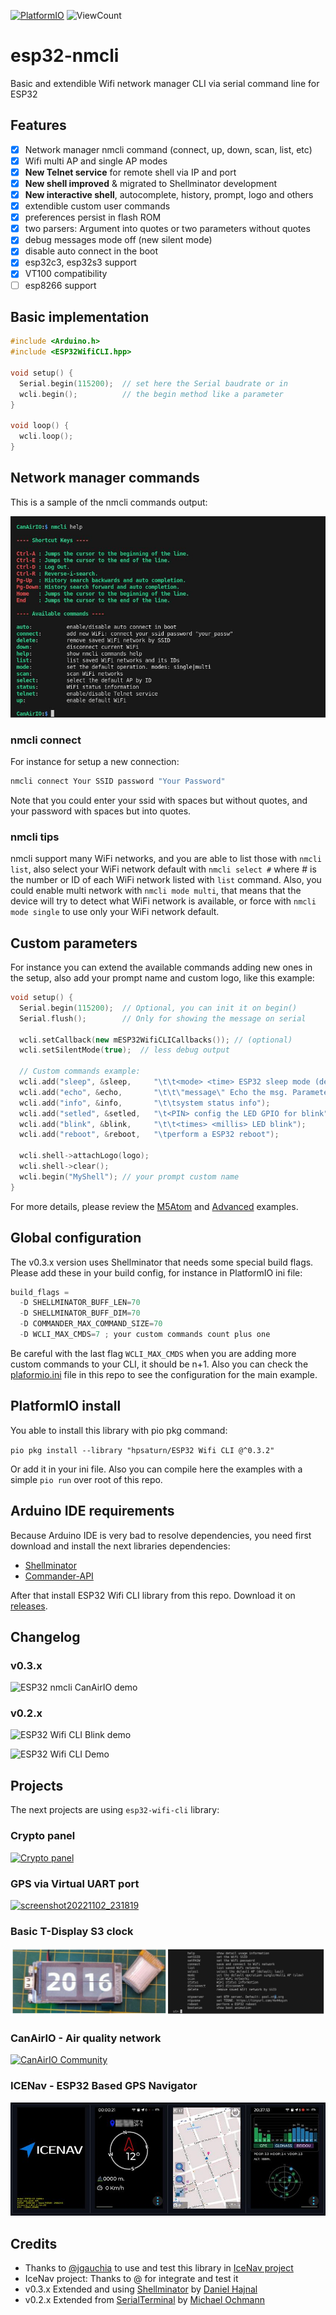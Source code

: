 [![PlatformIO](https://github.com/hpsaturn/esp32-wifi-cli/workflows/PlatformIO/badge.svg)](https://github.com/hpsaturn/esp32-wifi-cli/actions/) ![ViewCount](https://views.whatilearened.today/views/github/hpsaturn/esp32-wifi-cli.svg)

# esp32-nmcli

Basic and extendible Wifi network manager CLI via serial command line for ESP32

## Features

- [x] Network manager nmcli command (connect, up, down, scan, list, etc)
- [x] Wifi multi AP and single AP modes
- [x] **New Telnet service** for remote shell via IP and port
- [x] **New shell improved** & migrated to Shellminator development
- [x] **New interactive shell**, autocomplete, history, prompt, logo and others
- [x] extendible custom user commands
- [x] preferences persist in flash ROM
- [x] two parsers: Argument into quotes or two parameters without quotes
- [x] debug messages mode off (new silent mode)
- [x] disable auto connect in the boot
- [x] esp32c3, esp32s3 support
- [x] VT100 compatibility
- [ ] esp8266 support

## Basic implementation

```cpp
#include <Arduino.h>
#include <ESP32WifiCLI.hpp>

void setup() {
  Serial.begin(115200);  // set here the Serial baudrate or in
  wcli.begin();          // the begin method like a parameter
}

void loop() {
  wcli.loop();
}
```

## Network manager commands

This is a sample of the nmcli commands output:

![nmcli preview commands](https://raw.githubusercontent.com/hpsaturn/esp32-wifi-cli/master/images/version2nmcli.jpg)

### nmcli connect

For instance for setup a new connection:

```bash
nmcli connect Your SSID password "Your Password"
```

Note that you could enter your ssid with spaces but without quotes, and your password with spaces but into quotes.

### nmcli tips

nmcli support many WiFi networks, and you are able to list those with `nmcli list`, also select your WiFi network default with `nmcli select #` where # is the number or ID of each WiFi network listed with `list` command. Also, you could enable multi network with `nmcli mode multi`, that means that the device will try to detect what WiFi network is available, or force with `nmcli mode single` to use only your WiFi network default.

## Custom parameters

For instance you can extend the available commands adding new ones in the setup, also add your prompt name and custom logo, like this example:

```cpp
void setup() {
  Serial.begin(115200);  // Optional, you can init it on begin()
  Serial.flush();        // Only for showing the message on serial
  
  wcli.setCallback(new mESP32WifiCLICallbacks()); // (optional)
  wcli.setSilentMode(true);  // less debug output

  // Custom commands example:
  wcli.add("sleep", &sleep,     "\t\t<mode> <time> ESP32 sleep mode (deep/light)");
  wcli.add("echo", &echo,       "\t\t\"message\" Echo the msg. Parameter into quotes");
  wcli.add("info", &info,       "\t\tsystem status info");
  wcli.add("setled", &setled,   "\t<PIN> config the LED GPIO for blink");
  wcli.add("blink", &blink,     "\t\t<times> <millis> LED blink");
  wcli.add("reboot", &reboot,   "\tperform a ESP32 reboot");
  
  wcli.shell->attachLogo(logo);
  wcli.shell->clear();
  wcli.begin("MyShell"); // your prompt custom name
}
```

For more details, please review the [M5Atom](examples/M5Atom/main.cpp) and [Advanced](examples/advanced/main.cpp) examples.

## Global configuration

The v0.3.x version uses Shellminator that needs some special build flags. Please add these in your build config, for instance in PlatformIO ini file:

```python
build_flags =
  -D SHELLMINATOR_BUFF_LEN=70
  -D SHELLMINATOR_BUFF_DIM=70
  -D COMMANDER_MAX_COMMAND_SIZE=70
  -D WCLI_MAX_CMDS=7 ; your custom commands count plus one
```

Be careful with the last flag `WCLI_MAX_CMDS` when you are adding more custom commands to your CLI, it should be n+1. Also you can check the [plaformio.ini](platformio.ini) file in this repo to see the configuration for the main example.

## PlatformIO install

You able to install this library with pio pkg command:

`pio pkg install --library "hpsaturn/ESP32 Wifi CLI @^0.3.2"`

Or add it in your ini file. Also you can compile here the examples with a simple `pio run` over root of this repo.

## Arduino IDE requirements

Because Arduino IDE is very bad to resolve dependencies, you need first download and install the next libraries dependencies:

- [Shellminator](https://github.com/hpsaturn/Shellminator.git)
- [Commander-API](https://github.com/hpsaturn/Commander-API.git)

After that install ESP32 Wifi CLI library from this repo. Download it on [releases](https://github.com/hpsaturn/esp32-wifi-cli/releases).

## Changelog

### v0.3.x

![ESP32 nmcli CanAirIO demo](https://raw.githubusercontent.com/hpsaturn/esp32-wifi-cli/master/images/esp32_wifi_cli_canairio_demo.gif)

### v0.2.x

![ESP32 Wifi CLI Blink demo](https://raw.githubusercontent.com/hpsaturn/esp32-wifi-cli/master/images/esp32_wifi_cli_blink.gif)

![ESP32 Wifi CLI Demo](https://raw.githubusercontent.com/hpsaturn/esp32-wifi-cli/master/images/esp32_wifi_cli_demo.gif)

## Projects

The next projects are using `esp32-wifi-cli` library:

### Crypto panel

[![Crypto panel](https://user-images.githubusercontent.com/423856/219856278-1b3013fd-0a04-4464-8947-5a3cb874c843.jpg)](https://youtu.be/oyav6SvN870)

### GPS via Virtual UART port

[![screenshot20221102_231819](https://user-images.githubusercontent.com/423856/199613436-ef607d92-e06d-44ef-8d0f-0e99e49bf481.jpg)](https://hpsaturn.com/virtual-serial-port/)

### Basic T-Display S3 clock

[![ESP32S3 Clock T-Display](https://raw.githubusercontent.com/hpsaturn/esp32-s3-clock/master/pics/preview.jpg)
](https://github.com/hpsaturn/esp32-s3-clock#readme)

### CanAirIO - Air quality network

[![CanAirIO Community](https://raw.githubusercontent.com/kike-canaries/canairio_firmware/master/images/canairio_collage_community.jpg)](https://github.com/kike-canaries/canairio_firmware?tab=readme-ov-file#readme)

### ICENav - ESP32 Based GPS Navigator

[![ICENav v3](https://raw.githubusercontent.com/hpsaturn/esp32-wifi-cli/master/images/icenav_preview.png)](https://github.com/jgauchia/IceNav-v3/?tab=readme-ov-file#readme)

## Credits

- Thanks to [@jgauchia](https://github.com/jgauchia) to use and test this library in [IceNav project](https://github.com/jgauchia/IceNav-v3?tab=readme-ov-file#readme)
- IceNav project: Thanks to @ for integrate and test it
- v0.3.x Extended and using [Shellminator](https://www.shellminator.org/html/index.html) by [Daniel Hajnal](https://github.com/dani007200964)
- v0.2.x Extended from [SerialTerminal](https://github.com/miko007/SerialTerminal) by [Michael Ochmann](https://github.com/miko007)
